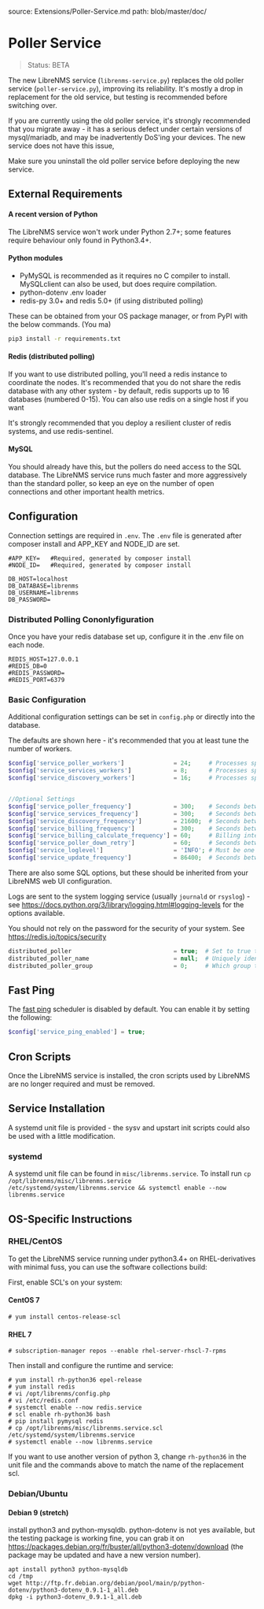 source: Extensions/Poller-Service.md
path: blob/master/doc/
# Poller Service

> Status: BETA

The new LibreNMS service (`librenms-service.py`) replaces the old poller service (`poller-service.py`), improving its reliability. It's mostly a drop in replacement for the old service, but testing is recommended before switching over.

If you are currently using the old poller service, it's strongly recommended that you migrate away - it has a serious defect under certain versions of mysql/mariadb, and may be inadvertently DoS'ing your devices. The new service does not have this issue,

Make sure you uninstall the old poller service before deploying the new service.

## External Requirements
#### A recent version of Python
The LibreNMS service won't work under Python 2.7+; some features require behaviour only found in Python3.4+.

#### Python modules
 - PyMySQL is recommended as it requires no C compiler to install. MySQLclient can also be used, but does require compilation.
 - python-dotenv .env loader
 - redis-py 3.0+ and redis 5.0+ (if using distributed polling)

These can be obtained from your OS package manager, or from PyPI with the below commands. (You ma)
```bash
pip3 install -r requirements.txt
```

#### Redis (distributed polling)
If you want to use distributed polling, you'll need a redis instance to coordinate the nodes. 
It's recommended that you do not share the redis database with any other system - by default, redis supports up to 16 databases (numbered 0-15).
You can also use redis on a single host if you want

It's strongly recommended that you deploy a resilient cluster of redis systems, and use redis-sentinel.

#### MySQL
You should already have this, but the pollers do need access to the SQL database. The LibreNMS service runs much faster and more aggressively than the standard poller, so keep an eye on the number of open connections and other important health metrics.

## Configuration

Connection settings are required in `.env`. The `.env` file is generated after composer install and APP_KEY and NODE_ID are set.

```dotenv
#APP_KEY=   #Required, generated by composer install
#NODE_ID=   #Required, generated by composer install

DB_HOST=localhost
DB_DATABASE=librenms
DB_USERNAME=librenms
DB_PASSWORD=
```

### Distributed Polling Cononlyfiguration

Once you have your redis database set up, configure it in the .env file on each node.

```dotenv
REDIS_HOST=127.0.0.1
#REDIS_DB=0
#REDIS_PASSWORD=
#REDIS_PORT=6379
```

### Basic Configuration

Additional configuration settings can be set in `config.php` or directly into the database.

The defaults are shown here - it's recommended that you at least tune the number of workers.

```php
$config['service_poller_workers']              = 24;     # Processes spawned for polling
$config['service_services_workers']            = 8;      # Processes spawned for service polling
$config['service_discovery_workers']           = 16;     # Processes spawned for discovery


//Optional Settings
$config['service_poller_frequency']            = 300;    # Seconds between polling attempts       
$config['service_services_frequency']          = 300;    # Seconds between service polling attempts
$config['service_discovery_frequency']         = 21600;  # Seconds between discovery runs 
$config['service_billing_frequency']           = 300;    # Seconds between billing calculations
$config['service_billing_calculate_frequency'] = 60;     # Billing interval 
$config['service_poller_down_retry']           = 60;     # Seconds between failed polling attempts
$config['service_loglevel']                    = 'INFO'; # Must be one of 'DEBUG', 'INFO', 'WARNING', 'ERROR', 'CRITICAL'
$config['service_update_frequency']            = 86400;  # Seconds between LibreNMS update checks 
```

There are also some SQL options, but these should be inherited from your LibreNMS web UI configuration.

Logs are sent to the system logging service (usually `journald` or `rsyslog`) - see https://docs.python.org/3/library/logging.html#logging-levels for the options available.



You should not rely on the password for the security of your system. See https://redis.io/topics/security

```php
distributed_poller                             = true;  # Set to true to enable distributed polling
distributed_poller_name                        = null;  # Uniquely identifies the poller instance
distributed_poller_group                       = 0;     # Which group to poll
```

## Fast Ping
The [fast ping](Fast-Ping-Check.md) scheduler is disabled by default.  You can enable it by setting the following:
```php
$config['service_ping_enabled'] = true;
```

## Cron Scripts
Once the LibreNMS service is installed, the cron scripts used by LibreNMS are no longer required and must be removed.

## Service Installation
A systemd unit file is provided - the sysv and upstart init scripts could also be used with a little modification.

### systemd
A systemd unit file can be found in `misc/librenms.service`. To install run `cp /opt/librenms/misc/librenms.service /etc/systemd/system/librenms.service && systemctl enable --now librenms.service`

## OS-Specific Instructions

### RHEL/CentOS
To get the LibreNMS service running under python3.4+ on RHEL-derivatives with minimal fuss, you can use the software collections build:

First, enable SCL's on your system:

#### CentOS 7
```
# yum install centos-release-scl
```

#### RHEL 7
```
# subscription-manager repos --enable rhel-server-rhscl-7-rpms
```

Then install and configure the runtime and service:

```
# yum install rh-python36 epel-release
# yum install redis
# vi /opt/librenms/config.php
# vi /etc/redis.conf
# systemctl enable --now redis.service
# scl enable rh-python36 bash
# pip install pymysql redis
# cp /opt/librenms/misc/librenms.service.scl /etc/systemd/system/librenms.service
# systemctl enable --now librenms.service
```

If you want to use another version of python 3, change `rh-python36` in the unit file and the commands above to match the name of the replacement scl.

### Debian/Ubuntu

#### Debian 9 (stretch)

install python3 and python-mysqldb. python-dotenv is not yes available, but the testing package is working fine, you can grab it on https://packages.debian.org/fr/buster/all/python3-dotenv/download (the package may be updated and have a new version number).

```
apt install python3 python-mysqldb
cd /tmp
wget http://ftp.fr.debian.org/debian/pool/main/p/python-dotenv/python3-dotenv_0.9.1-1_all.deb
dpkg -i python3-dotenv_0.9.1-1_all.deb
```
